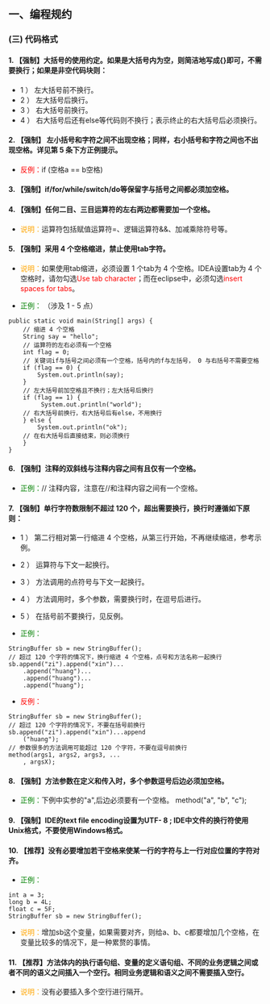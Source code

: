## 一、编程规约

### (三) 代码格式

#### 1. 【强制】大括号的使用约定。如果是大括号内为空，则简洁地写成{}即可，不需要换行；如果是非空代码块则：  

- 1 ） 左大括号前不换行。  
- 2 ） 左大括号后换行。  
- 3 ） 右大括号前换行。  
- 4 ） 右大括号后还有else等代码则不换行；表示终止的右大括号后必须换行。

#### 2. 【强制】 左小括号和字符之间不出现空格；同样，右小括号和字符之间也不出现空格。详见第 5 条下方正例提示。

- <font color="red">反例：</font>if (空格a == b空格)

#### 3. 【强制】if/for/while/switch/do等保留字与括号之间都必须加空格。

#### 4. 【强制】任何二目、三目运算符的左右两边都需要加一个空格。

- <font color="orange">说明：</font>运算符包括赋值运算符=、逻辑运算符&&、加减乘除符号等。

#### 5. 【强制】采用 4 个空格缩进，禁止使用tab字符。
- <font color="orange">说明：</font>如果使用tab缩进，必须设置 1 个tab为 4 个空格。IDEA设置tab为 4 个空格时，请勿勾选<font color="red">Use tab character</font>；而在eclipse中，必须勾选<font color="red">insert spaces for tabs</font>。

- <font color="green">正例：</font> （涉及 1 - 5 点）

```
public static void main(String[] args) {
    // 缩进 4 个空格
    String say = "hello";
    // 运算符的左右必须有一个空格
    int flag = 0;
    // 关键词if与括号之间必须有一个空格，括号内的f与左括号， 0 与右括号不需要空格
    if (flag == 0) {
        System.out.println(say);
    }
    // 左大括号前加空格且不换行；左大括号后换行
    if (flag == 1) {
         System.out.println("world");
    // 右大括号前换行，右大括号后有else，不用换行
    } else {
        System.out.println("ok");
    // 在右大括号后直接结束，则必须换行
    }
}
```

#### 6. 【强制】注释的双斜线与注释内容之间有且仅有一个空格。

- <font color="green">正例：</font>// 注释内容，注意在//和注释内容之间有一个空格。

#### 7. 【强制】单行字符数限制不超过 120 个，超出需要换行，换行时遵循如下原则：

- 1 ） 第二行相对第一行缩进 4 个空格，从第三行开始，不再继续缩进，参考示例。  
- 2 ） 运算符与下文一起换行。  
- 3 ） 方法调用的点符号与下文一起换行。  
- 4 ） 方法调用时，多个参数，需要换行时，在逗号后进行。  
- 5 ） 在括号前不要换行，见反例。  

- <font color="green">正例：</font>

```
StringBuffer sb = new StringBuffer();
// 超过 120 个字符的情况下，换行缩进 4 个空格，点号和方法名称一起换行
sb.append("zi").append("xin")...
    .append("huang")...
    .append("huang")...
    .append("huang");
```

- <font color="red">反例：</font>

```
StringBuffer sb = new StringBuffer();
// 超过 120 个字符的情况下，不要在括号前换行
sb.append("zi").append("xin")...append
    ("huang");
// 参数很多的方法调用可能超过 120 个字符，不要在逗号前换行
method(args1, args2, args3, ...
    , argsX);
```

#### 8. 【强制】方法参数在定义和传入时，多个参数逗号后边必须加空格。

- <font color="green">正例：</font>下例中实参的"a",后边必须要有一个空格。
method("a", "b", "c");

#### 9. 【强制】IDE的text file encoding设置为UTF- 8 ; IDE中文件的换行符使用Unix格式，不要使用Windows格式。

#### 10. 【推荐】没有必要增加若干空格来使某一行的字符与上一行对应位置的字符对齐。

- <font color="green">正例：</font>

```
int a = 3;
long b = 4L;
float c = 5F;
StringBuffer sb = new StringBuffer();
```

- <font color="orange">说明：</font>增加sb这个变量，如果需要对齐，则给a、b、c都要增加几个空格，在变量比较多的情况下，是一种累赘的事情。

#### 11. 【推荐】方法体内的执行语句组、变量的定义语句组、不同的业务逻辑之间或者不同的语义之间插入一个空行。相同业务逻辑和语义之间不需要插入空行。

- <font color="orange">说明：</font>没有必要插入多个空行进行隔开。